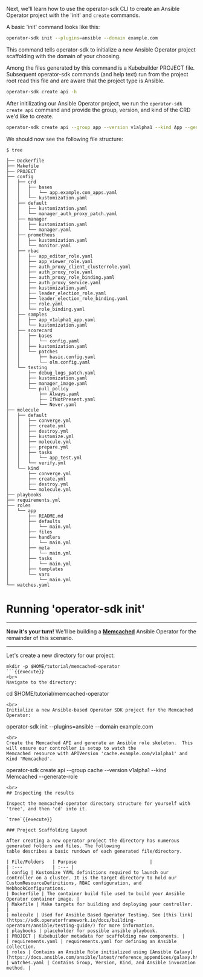 Next, we'll learn how to use the operator-sdk CLI to create an Ansible Operator project with the 'init' and `create` commands.

A basic 'init' command looks like this:
```bash
operator-sdk init --plugins=ansible --domain example.com
``` 
This command tells operator-sdk to initialize a new Ansible Operator project scaffolding with the domain of your choosing. 

Among the files generated by this command is a Kubebuilder PROJECT file. Subsequent operator-sdk commands (and help text) run from the project root read this file and are aware that the project type is Ansible.

```bash
operator-sdk create api -h
```

After initilizating our Ansible Operator project, we run the `operator-sdk create api` command and provide the group, version, and kind of the CRD we'd like to create.

```bash
operator-sdk create api --group app --version v1alpha1 --kind App --generate-role
```

We should now see the following file structure:

```
$ tree

├── Dockerfile
├── Makefile
├── PROJECT
├── config
│   ├── crd
│   │   ├── bases
│   │   │   └── app.example.com_apps.yaml
│   │   └── kustomization.yaml
│   ├── default
│   │   ├── kustomization.yaml
│   │   └── manager_auth_proxy_patch.yaml
│   ├── manager
│   │   ├── kustomization.yaml
│   │   └── manager.yaml
│   ├── prometheus
│   │   ├── kustomization.yaml
│   │   └── monitor.yaml
│   ├── rbac
│   │   ├── app_editor_role.yaml
│   │   ├── app_viewer_role.yaml
│   │   ├── auth_proxy_client_clusterrole.yaml
│   │   ├── auth_proxy_role.yaml
│   │   ├── auth_proxy_role_binding.yaml
│   │   ├── auth_proxy_service.yaml
│   │   ├── kustomization.yaml
│   │   ├── leader_election_role.yaml
│   │   ├── leader_election_role_binding.yaml
│   │   ├── role.yaml
│   │   └── role_binding.yaml
│   ├── samples
│   │   ├── app_v1alpha1_app.yaml
│   │   └── kustomization.yaml
│   ├── scorecard
│   │   ├── bases
│   │   │   └── config.yaml
│   │   ├── kustomization.yaml
│   │   └── patches
│   │       ├── basic.config.yaml
│   │       └── olm.config.yaml
│   └── testing
│       ├── debug_logs_patch.yaml
│       ├── kustomization.yaml
│       ├── manager_image.yaml
│       └── pull_policy
│           ├── Always.yaml
│           ├── IfNotPresent.yaml
│           └── Never.yaml
├── molecule
│   ├── default
│   │   ├── converge.yml
│   │   ├── create.yml
│   │   ├── destroy.yml
│   │   ├── kustomize.yml
│   │   ├── molecule.yml
│   │   ├── prepare.yml
│   │   ├── tasks
│   │   │   └── app_test.yml
│   │   └── verify.yml
│   └── kind
│       ├── converge.yml
│       ├── create.yml
│       ├── destroy.yml
│       └── molecule.yml
├── playbooks
├── requirements.yml
├── roles
│   └── app
│       ├── README.md
│       ├── defaults
│       │   └── main.yml
│       ├── files
│       ├── handlers
│       │   └── main.yml
│       ├── meta
│       │   └── main.yml
│       ├── tasks
│       │   └── main.yml
│       ├── templates
│       └── vars
│           └── main.yml
└── watches.yaml

```

# Running 'operator-sdk init'
***
__Now it's your turn!__ We'll be building a [__Memcached__](https://memcached.org/) Ansible Operator for the remainder of this scenario. 
***

Let's create a new directory for our project:

```
mkdir -p $HOME/tutorial/memcached-operator
```{{execute}}
<br>
Navigate to the directory:

```
cd $HOME/tutorial/memcached-operator
```{{execute}}
<br>
Initialize a new Ansible-based Operator SDK project for the Memcached Operator:

```
operator-sdk init --plugins=ansible --domain example.com
```{{execute}}
<br>
Create the Memcached API and generate an Ansible role skeleton.  This will ensure our controller is setup to watch the
Memcached resource with APIVersion 'cache.example.com/v1alpha1' and Kind 'Memcached'.

```
operator-sdk create api --group cache --version v1alpha1 --kind Memcached --generate-role
```{{execute}}
<br>
## Inspecting the results

Inspect the memcached-operator directory structure for yourself with 'tree', and then 'cd' into it.

`tree`{{execute}}

### Project Scaffolding Layout

After creating a new operator project the directory has numerous generated folders and files. The following
table describes a basic rundown of each generated file/directory.

| File/Folders   | Purpose                           |
| :---           | :--- |
| config | Kustomize YAML definitions required to launch our controller on a cluster. It is the target directory to hold our CustomResourceDefinitions, RBAC configuration, and WebhookConfigurations.
| Dockerfile | The container build file used to build your Ansible Operator container image. |
| Makefile | Make targets for building and deploying your controller. |
| molecule | Used for Ansible Based Operator Testing. See [this link](https://sdk.operatorframework.io/docs/building-operators/ansible/testing-guide/) for more information.
| playbooks | placeholder for possible ansible playbook.
| PROJECT | Kubebuilder metadata for scaffolding new components. |
| requirements.yaml | requirements.yaml for defining an Ansible collection.
| roles | Contains an Ansible Role initialized using [Ansible Galaxy](https://docs.ansible.com/ansible/latest/reference_appendices/galaxy.html)
| watches.yaml | Contains Group, Version, Kind, and Ansible invocation method. |

